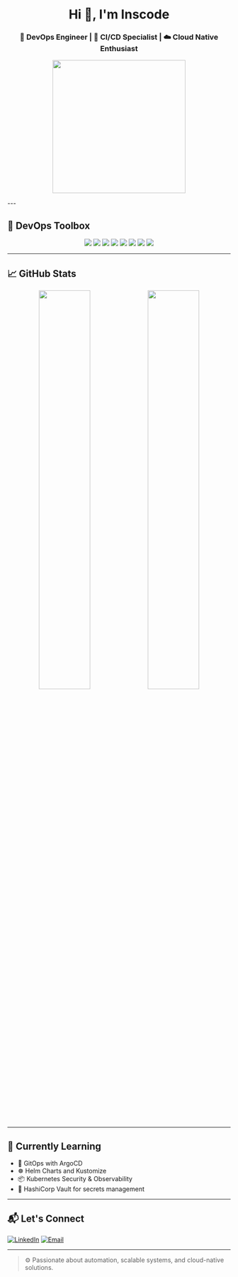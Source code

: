 <h1 align="center">Hi 👋, I'm Inscode</h1>
<h3 align="center">🚀 DevOps Engineer | 🔐 CI/CD Specialist | ☁️ Cloud Native Enthusiast</h3>

<p align="center">
  <img src="https://media.giphy.com/media/jSKBmKkvo2dPQQtsR1/giphy.gif" width="300"/>
</p>
---

## 🧰 DevOps Toolbox

<p align="center">
  <img src="https://img.shields.io/badge/-Docker-2496ED?style=flat-square&logo=docker&logoColor=white"/>
  <img src="https://img.shields.io/badge/-Kubernetes-326CE5?style=flat-square&logo=kubernetes&logoColor=white"/>
  <img src="https://img.shields.io/badge/-GitHub%20Actions-2088FF?style=flat-square&logo=github-actions&logoColor=white"/>
  <img src="https://img.shields.io/badge/-Jenkins-D24939?style=flat-square&logo=jenkins&logoColor=white"/>
  <img src="https://img.shields.io/badge/-Ansible-EE0000?style=flat-square&logo=ansible&logoColor=white"/>
  <img src="https://img.shields.io/badge/-Terraform-7B42BC?style=flat-square&logo=terraform&logoColor=white"/>
  <img src="https://img.shields.io/badge/-AWS-232F3E?style=flat-square&logo=amazon-aws"/>
  <img src="https://img.shields.io/badge/-Linux-FCC624?style=flat-square&logo=linux&logoColor=black"/>
</p>

---

## 📈 GitHub Stats

<p align="center">
  <img width="48%" src="https://github-readme-stats.vercel.app/api?username=Inscode&show_icons=true&theme=tokyonight&hide_border=true" />
  <img width="48%" src="https://github-readme-streak-stats.herokuapp.com/?user=Inscode&theme=tokyonight&hide_border=true" />
</p>

---

## 🧪 Currently Learning

- 🔧 GitOps with ArgoCD
- ☸️ Helm Charts and Kustomize
- 📦 Kubernetes Security & Observability
- 🔐 HashiCorp Vault for secrets management

---

## 📬 Let's Connect

[![LinkedIn](https://img.shields.io/badge/-LinkedIn-0A66C2?style=flat-square&logo=linkedin&logoColor=white)](https://www.linkedin.com/in/insaf-ahmedh/)
[![Email](https://img.shields.io/badge/-Email-D14836?style=flat-square&logo=gmail&logoColor=white)](mailto:inshafahmedh@gmail.com)

---

> ⚙️ Passionate about automation, scalable systems, and cloud-native solutions.

